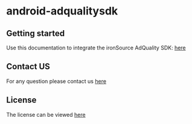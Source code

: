 # android-adqualitysdk  

## Getting started
Use this documentation to integrate the ironSource AdQuality SDK: [here](https://developers.is.com/ironsource-mobile/android/sdk-integration-guides/)



## Contact US 
For any question please contact us [here](https://ironsrc.formtitan.com/knowledge-center#/)

## License 
The license can be viewed [here](https://github.com/ironsource-mobile/android-adqualitysdk/blob/main/LICENSE)
